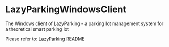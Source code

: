 # LazyParkingWindowsClient
The Windows client of LazyParking - a parking lot management system for a theoretical smart parking lot

Please refer to: [LazyParking README](https://github.com/matandoren/LazyParkingDocumentation/blob/main/README.md)
